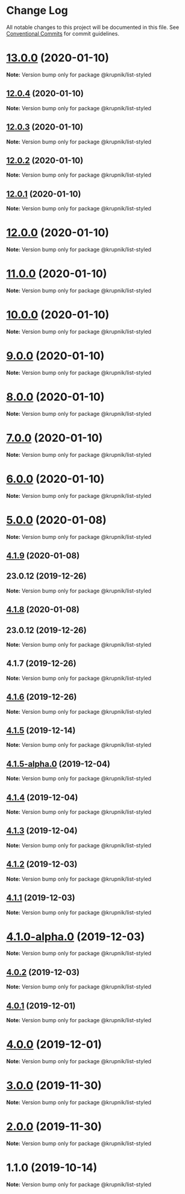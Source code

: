 # Change Log

All notable changes to this project will be documented in this file.
See [Conventional Commits](https://conventionalcommits.org) for commit guidelines.

# [13.0.0](https://github.com/yurikrupniktools/client-apps/compare/@krupnik/list-styled@12.0.4...@krupnik/list-styled@13.0.0) (2020-01-10)

**Note:** Version bump only for package @krupnik/list-styled





## [12.0.4](https://github.com/yurikrupniktools/client-apps/compare/@krupnik/list-styled@12.0.3...@krupnik/list-styled@12.0.4) (2020-01-10)

**Note:** Version bump only for package @krupnik/list-styled





## [12.0.3](https://github.com/yurikrupniktools/client-apps/compare/@krupnik/list-styled@12.0.2...@krupnik/list-styled@12.0.3) (2020-01-10)

**Note:** Version bump only for package @krupnik/list-styled





## [12.0.2](https://github.com/yurikrupniktools/client-apps/compare/@krupnik/list-styled@12.0.1...@krupnik/list-styled@12.0.2) (2020-01-10)

**Note:** Version bump only for package @krupnik/list-styled





## [12.0.1](https://github.com/yurikrupniktools/client-apps/compare/@krupnik/list-styled@12.0.0...@krupnik/list-styled@12.0.1) (2020-01-10)

**Note:** Version bump only for package @krupnik/list-styled





# [12.0.0](https://github.com/yurikrupniktools/client-apps/compare/@krupnik/list-styled@11.0.0...@krupnik/list-styled@12.0.0) (2020-01-10)

**Note:** Version bump only for package @krupnik/list-styled





# [11.0.0](https://github.com/yurikrupniktools/client-apps/compare/@krupnik/list-styled@10.0.0...@krupnik/list-styled@11.0.0) (2020-01-10)

**Note:** Version bump only for package @krupnik/list-styled





# [10.0.0](https://github.com/yurikrupniktools/client-apps/compare/@krupnik/list-styled@9.0.0...@krupnik/list-styled@10.0.0) (2020-01-10)

**Note:** Version bump only for package @krupnik/list-styled





# [9.0.0](https://github.com/yurikrupniktools/client-apps/compare/@krupnik/list-styled@8.0.0...@krupnik/list-styled@9.0.0) (2020-01-10)

**Note:** Version bump only for package @krupnik/list-styled





# [8.0.0](https://github.com/yurikrupniktools/client-apps/compare/@krupnik/list-styled@7.0.0...@krupnik/list-styled@8.0.0) (2020-01-10)

**Note:** Version bump only for package @krupnik/list-styled





# [7.0.0](https://github.com/yurikrupniktools/client-apps/compare/@krupnik/list-styled@6.0.0...@krupnik/list-styled@7.0.0) (2020-01-10)

**Note:** Version bump only for package @krupnik/list-styled





# [6.0.0](https://github.com/yurikrupniktools/client-apps/compare/@krupnik/list-styled@5.0.0...@krupnik/list-styled@6.0.0) (2020-01-10)

**Note:** Version bump only for package @krupnik/list-styled





# [5.0.0](https://github.com/yurikrupniktools/client-apps/compare/@krupnik/list-styled@4.1.9...@krupnik/list-styled@5.0.0) (2020-01-08)

**Note:** Version bump only for package @krupnik/list-styled





## [4.1.9](https://github.com/yurikrupniktools/client-apps/compare/@krupnik/list-styled@4.1.7...@krupnik/list-styled@4.1.9) (2020-01-08)



## 23.0.12 (2019-12-26)

**Note:** Version bump only for package @krupnik/list-styled





## [4.1.8](https://github.com/yurikrupniktools/client-apps/compare/@krupnik/list-styled@4.1.7...@krupnik/list-styled@4.1.8) (2020-01-08)



## 23.0.12 (2019-12-26)

**Note:** Version bump only for package @krupnik/list-styled





## 4.1.7 (2019-12-26)

**Note:** Version bump only for package @krupnik/list-styled





## [4.1.6](https://github.com/yurikrupniktools/client-apps/compare/@krupnik/list-styled@4.1.5...@krupnik/list-styled@4.1.6) (2019-12-26)

**Note:** Version bump only for package @krupnik/list-styled





## [4.1.5](https://github.com/yurikrupniktools/client-apps/compare/@krupnik/list-styled@4.1.5-alpha.0...@krupnik/list-styled@4.1.5) (2019-12-14)

**Note:** Version bump only for package @krupnik/list-styled





## [4.1.5-alpha.0](https://github.com/yurikrupniktools/client-apps/compare/@krupnik/list-styled@4.1.4...@krupnik/list-styled@4.1.5-alpha.0) (2019-12-04)

**Note:** Version bump only for package @krupnik/list-styled





## [4.1.4](https://github.com/yurikrupniktools/client-apps/compare/@krupnik/list-styled@4.1.3...@krupnik/list-styled@4.1.4) (2019-12-04)

**Note:** Version bump only for package @krupnik/list-styled





## [4.1.3](https://github.com/yurikrupniktools/client-apps/compare/@krupnik/list-styled@4.1.2...@krupnik/list-styled@4.1.3) (2019-12-04)

**Note:** Version bump only for package @krupnik/list-styled





## [4.1.2](https://github.com/yurikrupniktools/client-apps/compare/@krupnik/list-styled@4.1.1...@krupnik/list-styled@4.1.2) (2019-12-03)

**Note:** Version bump only for package @krupnik/list-styled





## [4.1.1](https://github.com/yurikrupniktools/client-apps/compare/@krupnik/list-styled@4.1.0...@krupnik/list-styled@4.1.1) (2019-12-03)

**Note:** Version bump only for package @krupnik/list-styled





# [4.1.0-alpha.0](https://github.com/yurikrupniktools/client-apps/compare/@krupnik/list-styled@4.0.2...@krupnik/list-styled@4.1.0-alpha.0) (2019-12-03)

**Note:** Version bump only for package @krupnik/list-styled





## [4.0.2](https://github.com/yurikrupniktools/client-apps/compare/@krupnik/list-styled@4.0.1...@krupnik/list-styled@4.0.2) (2019-12-03)

**Note:** Version bump only for package @krupnik/list-styled





## [4.0.1](https://github.com/yurikrupniktools/client-apps/compare/@krupnik/list-styled@4.0.0...@krupnik/list-styled@4.0.1) (2019-12-01)

**Note:** Version bump only for package @krupnik/list-styled





# [4.0.0](https://github.com/yurikrupniktools/client-apps/compare/@krupnik/list-styled@3.0.0...@krupnik/list-styled@4.0.0) (2019-12-01)

**Note:** Version bump only for package @krupnik/list-styled





# [3.0.0](https://github.com/yurikrupniktools/client-apps/compare/@krupnik/list-styled@2.0.0...@krupnik/list-styled@3.0.0) (2019-11-30)

**Note:** Version bump only for package @krupnik/list-styled





# [2.0.0](https://github.com/yurikrupniktools/client-apps/compare/@krupnik/list-styled@1.1.0...@krupnik/list-styled@2.0.0) (2019-11-30)

**Note:** Version bump only for package @krupnik/list-styled





# 1.1.0 (2019-10-14)

**Note:** Version bump only for package @krupnik/list-styled
